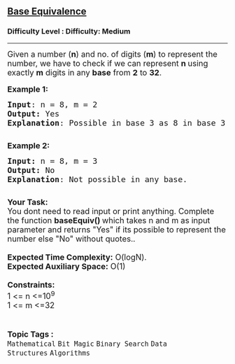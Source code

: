 <h2><a href="https://www.geeksforgeeks.org/problems/base-equivalence1022/1?page=6&difficulty=Medium&status=unsolved&sortBy=submissions">Base Equivalence</a></h2><h3>Difficulty Level : Difficulty: Medium</h3><hr><div class="problems_problem_content__Xm_eO"><p><span style="font-size: 18px;">Given a number (<strong>n</strong>)&nbsp;and no. of digits (<strong>m</strong>)&nbsp;to represent the number, we have to check if we can represent <strong>n&nbsp;</strong>using exactly <strong>m</strong> digits in any <strong>base</strong> from <strong>2</strong> to <strong>32</strong>.</span><br><br><span style="font-size: 18px;"><strong>Example 1:</strong></span></p>
<pre><span style="font-size: 18px;"><strong>Input</strong>: n = 8, m = 2
<strong>Output:</strong>&nbsp;Yes&nbsp;
<strong>Explanation</strong>: Possible in base 3 as 8 in base 3 is 22.  
</span></pre>
<p><br><span style="font-size: 18px;"><strong>Example 2:</strong></span></p>
<pre><span style="font-size: 18px;"><strong>Input: </strong>n = 8, m = 3
<strong>Output:&nbsp;</strong>No
<strong>Explanation</strong>: Not possible in any base.</span> 
</pre>
<p><br><span style="font-size: 18px;"><strong>Your Task:&nbsp;&nbsp;</strong><br>You dont need to read input or print anything. Complete the function <strong>baseEquiv()&nbsp;</strong>which takes n&nbsp;and m&nbsp;as input parameter and returns "Yes" if its possible to represent the number else "No" without quotes..<br><br><strong>Expected Time Complexity:</strong> O(logN).<br><strong>Expected Auxiliary Space:</strong> O(1)<br><br><strong>Constraints:</strong><br>1 &lt;= n&nbsp;&lt;=10<sup>9</sup><br>1 &lt;= m&nbsp;&lt;=32</span></p></div><br><p><span style=font-size:18px><strong>Topic Tags : </strong><br><code>Mathematical</code>&nbsp;<code>Bit Magic</code>&nbsp;<code>Binary Search</code>&nbsp;<code>Data Structures</code>&nbsp;<code>Algorithms</code>&nbsp;